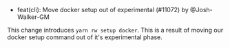 - feat(cli): Move docker setup out of experimental (#11072) by @Josh-Walker-GM

This change introduces `yarn rw setup docker`. This is a result of moving our docker setup command out of it's experimental phase.
